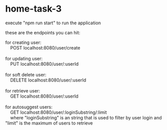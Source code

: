 # home-task-3

execute "npm run start"  to run the application<br />

these are the endpoints you can hit:<br />

for creating user:<br />
&nbsp;&nbsp;&nbsp;&nbsp;POST localhost:8080/user/create<br />
<br />
for updating user:<br />
&nbsp;&nbsp;&nbsp;&nbsp;PUT localhost:8080/user/:userId<br />
<br />
for soft delete user:<br />
&nbsp;&nbsp;&nbsp;&nbsp;DELETE localhost:8080/user/:userId<br />
<br />
for retrieve user:<br />
&nbsp;&nbsp;&nbsp;&nbsp;GET localhost:8080/user/:userId<br />
<br />
for autosuggest users:<br />
&nbsp;&nbsp;&nbsp;&nbsp;GET localhost:8080/user/:loginSubstring/:limit<br />
&nbsp;&nbsp;&nbsp;&nbsp;where "loginSubstring" is an string that is used to filter by user login and "limit" is the maximum of users to retrieve<br />